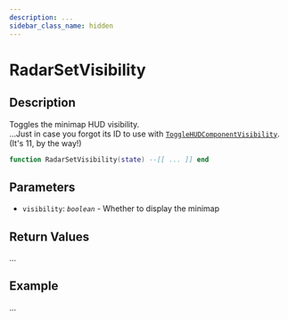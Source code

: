 ```yaml
---
description: ...
sidebar_class_name: hidden
---
```


# RadarSetVisibility

## Description

Toggles the minimap HUD visibility.
<br/>...Just in case you forgot its ID to use with [`ToggleHUDComponentVisibility`](https://bully-scripting.vercel.app/docs/game-reference/global-functions/ToggleHUDComponentVisibility). (It's 11, by the way!)

```lua
function RadarSetVisibility(state) --[[ ... ]] end
```

## Parameters

- `visibility`: _`boolean`_ - Whether to display the minimap

## Return Values

...

## Example

...

